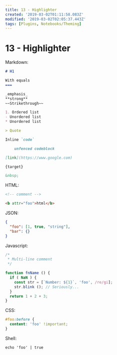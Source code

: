 ```yaml
---
title: 13 - Highlighter
created: '2019-03-02T01:11:58.083Z'
modified: '2019-03-02T02:05:37.443Z'
tags: [Plugins, Notebooks/Theming]
---
```


# 13 - Highlighter

Markdown:

```markdown
# H1

With equals
===

_emphasis_
**strong**
~~Strikethrough~~

1. Ordered list
- Unordered list
* Unordered list

> Quote

Inline `code`

    unfenced codeblock

[link](https://www.google.com)

{target}

&nbsp;
```

HTML:

```html
<!-- comment -->

<b attr="foo">html</b>
```

JSON:

```json
{
  "foo": [1, true, "string"],
  "bar": {}
}
```

Javascript:

```javascript
/*
 * Multi-line comment
 */

function fnName () {
  if ( NaN ) {
    const str = [`Number: ${1}`, 'foo', /re/gi];
    str.blink (); // Seriously...
  }
  return 1 + 2 + 3;
}
```

CSS:

```css
#foo:before {
  content: 'foo' !important;
}
```

Shell:

```shell
echo 'foo' | true
```
